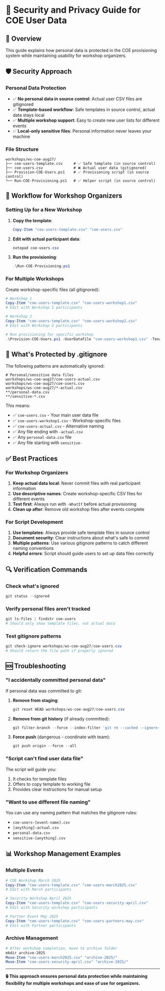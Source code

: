 # 🔐 Security and Privacy Guide for COE User Data

## 🎯 Overview

This guide explains how personal data is protected in the COE provisioning system while maintaining usability for workshop organizers.

## 🛡️ Security Approach

### Personal Data Protection

- ✅ **No personal data in source control**: Actual user CSV files are gitignored
- ✅ **Template-based workflow**: Safe templates in source control, actual data stays local
- ✅ **Multiple workshop support**: Easy to create new user lists for different events
- ✅ **Local-only sensitive files**: Personal information never leaves your machine

### File Structure

```
workshops/ws-coe-aug27/
├── coe-users-template.csv     # ✅ Safe template (in source control)
├── coe-users.csv              # ❌ Actual user data (gitignored)
├── Provision-COE-Users.ps1    # ✅ Provisioning script (in source control)
└── Run-COE-Provisioning.ps1   # ✅ Helper script (in source control)
```

## 📝 Workflow for Workshop Organizers

### Setting Up for a New Workshop

1. **Copy the template**:
   ```powershell
   Copy-Item "coe-users-template.csv" "coe-users.csv"
   ```

2. **Edit with actual participant data**:
   ```powershell
   notepad coe-users.csv
   ```

3. **Run the provisioning**:
   ```powershell
   .\Run-COE-Provisioning.ps1
   ```

### For Multiple Workshops

Create workshop-specific files (all gitignored):

```powershell
# Workshop 1
Copy-Item "coe-users-template.csv" "coe-users-workshop1.csv"
# Edit with Workshop 1 participants

# Workshop 2  
Copy-Item "coe-users-template.csv" "coe-users-workshop2.csv"
# Edit with Workshop 2 participants

# Run provisioning for specific workshop
.\Provision-COE-Users.ps1 -UserDataFile "coe-users-workshop1.csv" -TenantDomain "..." -AzureSubscriptionId "..."
```

## 🚫 What's Protected by .gitignore

The following patterns are automatically ignored:

```gitignore
# Personal/sensitive data files
workshops/ws-coe-aug27/coe-users-actual.csv
workshops/ws-coe-aug27/coe-users.csv
workshops/ws-coe-aug27/*-actual.csv
**/personal-data.csv
**/sensitive-*.csv
```

This means:
- ✅ `coe-users.csv` - Your main user data file
- ✅ `coe-users-workshop1.csv` - Workshop-specific files  
- ✅ `coe-users-actual.csv` - Alternative naming
- ✅ Any file ending with `-actual.csv`
- ✅ Any `personal-data.csv` file
- ✅ Any file starting with `sensitive-`

## ✅ Best Practices

### For Workshop Organizers

1. **Keep actual data local**: Never commit files with real participant information
2. **Use descriptive names**: Create workshop-specific CSV files for different events
3. **Test first**: Always run with `-WhatIf` before actual provisioning
4. **Clean up after**: Remove old workshop files after events complete

### For Script Development

1. **Use templates**: Always provide safe template files in source control
2. **Document security**: Clear instructions about what's safe to commit
3. **Multiple patterns**: Use various gitignore patterns to catch different naming conventions
4. **Helpful errors**: Script should guide users to set up data files correctly

## 🔍 Verification Commands

### Check what's ignored
```powershell
git status --ignored
```

### Verify personal files aren't tracked
```powershell
git ls-files | findstr coe-users
# Should only show template files, not actual data
```

### Test gitignore patterns
```powershell
git check-ignore workshops/ws-coe-aug27/coe-users.csv
# Should return the file path if properly ignored
```

## 🆘 Troubleshooting

### "I accidentally committed personal data"

If personal data was committed to git:

1. **Remove from staging**:
   ```powershell
   git reset HEAD workshops/ws-coe-aug27/coe-users.csv
   ```

2. **Remove from git history** (if already committed):
   ```powershell
   git filter-branch --force --index-filter 'git rm --cached --ignore-unmatch workshops/ws-coe-aug27/coe-users.csv' --prune-empty --tag-name-filter cat -- --all
   ```

3. **Force push** (dangerous - coordinate with team):
   ```powershell
   git push origin --force --all
   ```

### "Script can't find user data file"

The script will guide you:
1. It checks for template files
2. Offers to copy template to working file
3. Provides clear instructions for manual setup

### "Want to use different file naming"

You can use any naming pattern that matches the gitignore rules:
- `coe-users-[event-name].csv`
- `[anything]-actual.csv`
- `personal-data.csv`
- `sensitive-[anything].csv`

## 📊 Workshop Management Examples

### Multiple Events
```powershell
# COE Workshop March 2025
Copy-Item "coe-users-template.csv" "coe-users-march2025.csv"
# Edit with March participants

# Security Workshop April 2025
Copy-Item "coe-users-template.csv" "coe-users-security-april.csv" 
# Edit with Security workshop participants

# Partner Event May 2025
Copy-Item "coe-users-template.csv" "coe-users-partners-may.csv"
# Edit with Partner participants
```

### Archive Management
```powershell
# After workshop completion, move to archive folder
mkdir archive-2025
Move-Item "coe-users-march2025.csv" "archive-2025/"
Move-Item "coe-users-security-april.csv" "archive-2025/"
```

---

**🔒 This approach ensures personal data protection while maintaining flexibility for multiple workshops and ease of use for organizers.**
